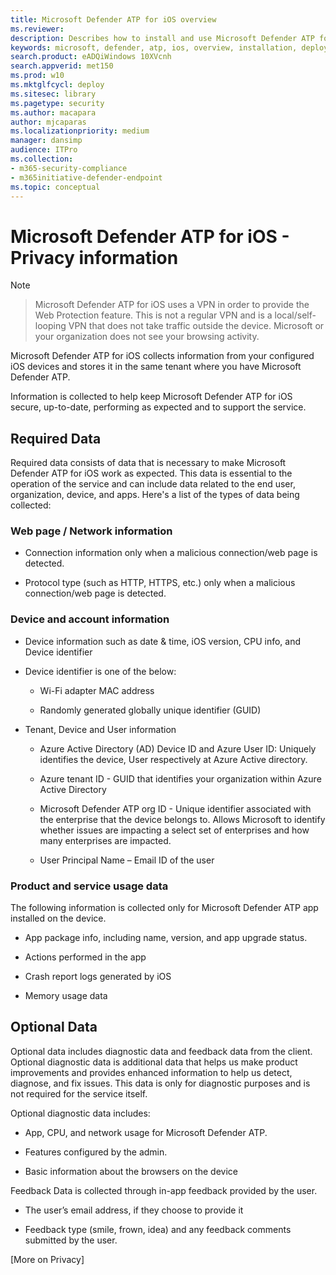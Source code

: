 ```yaml
---
title: Microsoft Defender ATP for iOS overview
ms.reviewer:
description: Describes how to install and use Microsoft Defender ATP for iOS
keywords: microsoft, defender, atp, ios, overview, installation, deploy, uninstallation, intune
search.product: eADQiWindows 10XVcnh
search.appverid: met150
ms.prod: w10
ms.mktglfcycl: deploy
ms.sitesec: library
ms.pagetype: security
ms.author: macapara
author: mjcaparas
ms.localizationpriority: medium
manager: dansimp
audience: ITPro
ms.collection: 
- m365-security-compliance 
- m365initiative-defender-endpoint 
ms.topic: conceptual
---
```


# Microsoft Defender ATP for iOS - Privacy information

>[!NOTE] 

> Microsoft Defender ATP for iOS uses a VPN in order to provide the Web Protection feature. This is not a regular VPN and is a local/self-looping VPN that does not take traffic outside the device. Microsoft or your organization does not see your browsing activity.

Microsoft Defender ATP for iOS collects information from your configured iOS devices and stores it in the same tenant where you have Microsoft Defender ATP. 

Information is collected to help keep Microsoft Defender ATP for iOS secure, up-to-date, performing as expected and to support the service. 

## Required Data 

Required data consists of data that is necessary to make Microsoft Defender ATP for iOS work as expected. This data is essential to the operation of the service and can include data related to the end user, organization, device, and apps. Here's a list of the types of data being collected: 

### Web page / Network information 

- Connection information only when a malicious connection/web page is detected. 

- Protocol type (such as HTTP, HTTPS, etc.) only when a malicious connection/web page is detected. 

### Device and account information 

- Device information such as date & time, iOS version, CPU info, and Device identifier 

- Device identifier is one of the below: 

    - Wi-Fi adapter MAC address 

    - Randomly generated globally unique identifier (GUID) 

- Tenant, Device and User information 

    - Azure Active Directory (AD) Device ID and Azure User ID: Uniquely identifies the device, User respectively at Azure Active directory. 

    - Azure tenant ID - GUID that identifies your organization within Azure Active Directory 

    - Microsoft Defender ATP org ID - Unique identifier associated with the enterprise that the device belongs to. Allows Microsoft to identify whether issues are impacting a select set of enterprises and how many enterprises are impacted. 

    - User Principal Name – Email ID of the user 

 

### Product and service usage data 

The following information is collected only for Microsoft Defender ATP app installed on the device. 

- App package info, including name, version, and app upgrade status. 

- Actions performed in the app 

- Crash report logs generated by iOS 

- Memory usage data 

## Optional Data 

Optional data includes diagnostic data and feedback data from the client. Optional diagnostic data is additional data that helps us make product improvements and provides enhanced information to help us detect, diagnose, and fix issues. This data is only for diagnostic purposes and is not required for the service itself. 

Optional diagnostic data includes: 

- App, CPU, and network usage for Microsoft Defender ATP. 

- Features configured by the admin. 

- Basic information about the browsers on the device 

Feedback Data is collected through in-app feedback provided by the user. 

- The user’s email address, if they choose to provide it 

- Feedback type (smile, frown, idea) and any feedback comments submitted by the user. 

[More on Privacy] 







